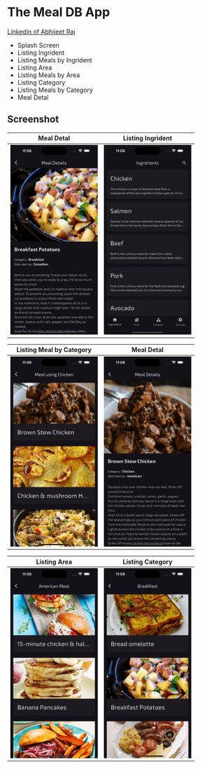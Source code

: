 # The Meal DB App

[Linkedin of Abhijeet Raj](https://www.linkedin.com/in/abhijeetkumar126/)

- Splash Screen
- Listing Ingrident
- Listing Meals by Ingrident
- Listing Area
- Listing Meals by Area
- Listing Category
- Listing Meals by Category
- Meal Detal 


## Screenshot

| Meal Detal  | Listing Ingrident |
|--------------|--------------|
| <img src="./screenshots/screenshot1.png" alt="Image 1" width="200"/> | <img src="./screenshots/screenshot2.png" alt="Image 2" width="200"/> |

| Listing Meal by Category | Meal Detal  |
|--------------|--------------|
| <img src="./screenshots/screenshot3.png" alt="Image 3" width="200"/> | <img src="./screenshots/screenshot4.png" alt="Image 4" width="200"/> |


| Listing Area | Listing Category |
|--------------|--------------|
| <img src="./screenshots/screenshot5.png" alt="Image 5" width="200"/> | <img src="./screenshots/screenshot6.png" alt="Image 6" width="200"/> |